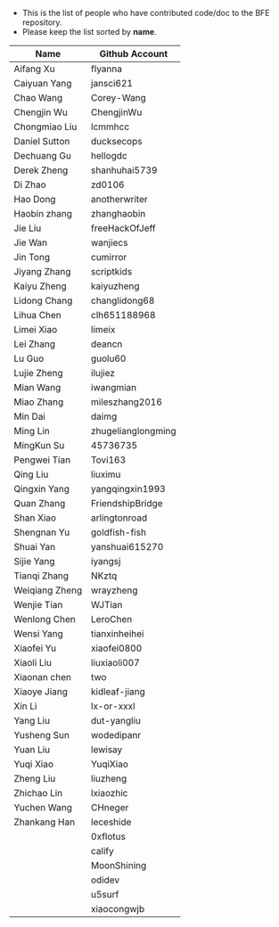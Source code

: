 * This is the list of people who have contributed code/doc to the BFE repository.
* Please keep the list sorted by **name**. 

| Name | Github Account |
| ---- | -------------- |
| Aifang Xu | flyanna |
| Caiyuan Yang | jansci621 |
| Chao Wang | Corey-Wang |
| Chengjin Wu | ChengjinWu |
| Chongmiao Liu | lcmmhcc |
| Daniel Sutton | ducksecops |
| Dechuang Gu | hellogdc |
| Derek Zheng | shanhuhai5739 |
| Di Zhao | zd0106 |
| Hao Dong | anotherwriter |
| Haobin zhang | zhanghaobin |
| Jie Liu | freeHackOfJeff |
| Jie Wan | wanjiecs |
| Jin Tong | cumirror |
| Jiyang Zhang | scriptkids |
| Kaiyu Zheng | kaiyuzheng | 
| Lidong Chang | changlidong68 |
| Lihua Chen | clh651188968 |
| Limei Xiao | limeix |
| Lei Zhang | deancn |
| Lu Guo | guolu60 |
| Lujie Zheng | ilujiez |
| Mian Wang | iwangmian |
| Miao Zhang | mileszhang2016 |
| Min Dai | daimg |
| Ming Lin | zhugelianglongming |
| MingKun Su | 45736735 |
| Pengwei Tian | Tovi163 |
| Qing Liu | liuximu |
| Qingxin Yang | yangqingxin1993 |
| Quan Zhang | FriendshipBridge |
| Shan Xiao | arlingtonroad |
| Shengnan Yu | goldfish-fish |
| Shuai Yan | yanshuai615270 |
| Sijie Yang | iyangsj |
| Tianqi Zhang | NKztq |
| Weiqiang Zheng | wrayzheng |
| Wenjie Tian | WJTian |
| Wenlong Chen | LeroChen |
| Wensi Yang | tianxinheihei | 
| Xiaofei Yu | xiaofei0800 |
| Xiaoli Liu | liuxiaoli007 |
| Xiaonan chen | two |
| Xiaoye Jiang | kidleaf-jiang |
| Xin Li | lx-or-xxxl |
| Yang Liu | dut-yangliu |
| Yusheng Sun | wodedipanr |
| Yuan Liu | lewisay |
| Yuqi Xiao | YuqiXiao |
| Zheng Liu | liuzheng |
| Zhichao Lin | lxiaozhic |
| Yuchen Wang | CHneger |
| Zhankang Han | leceshide |
|          | 0xflotus |
|          | calify |
|          | MoonShining |
|          | odidev |
|          | u5surf |
|          | xiaocongwjb |
